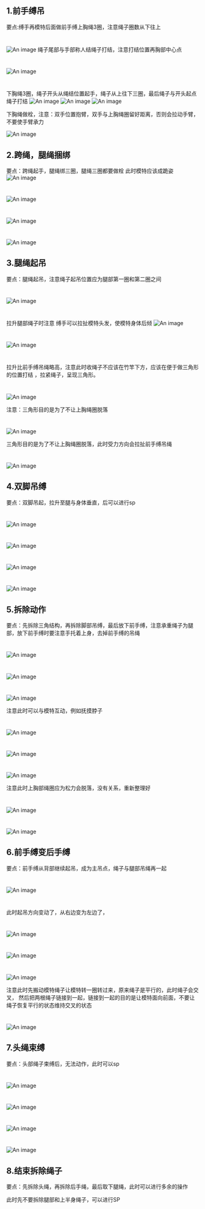 ## 1.前手缚吊
要点:缚手再模特后面做前手缚上胸绳3圈，注意绳子圈数从下往上
#
![An image](/video/GTJ-166/001.jpg)
绳子尾部与手部称人结绳子打结，注意打结位置再胸部中心点
#
![An image](/video/GTJ-166/002.jpg)
#
下胸绳3圈，绳子开头从绳结位置起手，绳子从上往下三圈，最后绳子与开头起点绳子打结
![An image](/video/GTJ-166/003.jpg)
![An image](/video/GTJ-166/004.jpg)
![An image](/video/GTJ-166/005.jpg)

 下胸绳做栓，注意：双手位置抱臂，双手与上胸绳圈留好距离，否则会拉动手臂，不要使手臂承力
 
![An image](/video/GTJ-166/1.jpg)

## 2.跨绳，腿绳捆绑
要点：跨绳起手，腿绳绑三圈，腿绳三圈都要做栓
此时模特应该成跪姿
![An image](/video/GTJ-166/006.jpg)
#
![An image](/video/GTJ-166/2.jpg)
#
![An image](/video/GTJ-166/3.jpg)
#
![An image](/video/GTJ-166/4.jpg)

## 3.腿绳起吊
要点：腿绳起吊，注意绳子起吊位置应为腿部第一圈和第二圈之间 
#
![An image](/video/GTJ-166/5.jpg)
#
拉升腿部绳子时注意 缚手可以拉扯模特头发，使模特身体后倾
![An image](/video/GTJ-166/008.jpg)
#
![An image](/video/GTJ-166/6.jpg)
#
拉升比前手缚吊绳略高，注意此时收绳子不应该在竹竿下方，应该在便于做三角形的位置打结 ，拉紧绳子，呈现三角形。
#
![An image](/video/GTJ-166/009.jpg)

注意：三角形目的是为了不让上胸绳圈脱落
#
![An image](/video/GTJ-166/7.jpg)

三角形目的是为了不让上胸绳圈脱落，此时受力方向会拉扯前手缚吊绳
#
![An image](/video/GTJ-166/8.jpg)


## 4.双脚吊缚
要点：双脚吊起，拉升至腿与身体垂直，后可以进行sp

#
![An image](/video/GTJ-166/9.jpg)
#
![An image](/video/GTJ-166/10.jpg)
#
![An image](/video/GTJ-166/11.jpg)
#
![An image](/video/GTJ-166/12.jpg)



## 5.拆除动作
要点：先拆除三角结构，再拆除脚部吊缚，最后放下前手缚，注意承重绳子为腿部，放下前手缚时要注意手托着上身，去掉前手缚的吊绳
#
![An image](/video/GTJ-166/15.jpg)
#
![An image](/video/GTJ-166/16.jpg)
#
![An image](/video/GTJ-166/17.jpg)

注意此时可以与模特互动，例如抚摸脖子
#
![An image](/video/GTJ-166/011.jpg)
#
![An image](/video/GTJ-166/18.jpg)
#
![An image](/video/GTJ-166/19.jpg)

注意此时上胸部绳圈应为松力会脱落，没有关系，重新整理好
#
![An image](/video/GTJ-166/20.jpg)
#
![An image](/video/GTJ-166/21.jpg)

## 6.前手缚变后手缚
要点：前手缚从背部继续起吊，成为主吊点，绳子与腿部吊绳再一起
#
![An image](/video/GTJ-166/22.jpg)
#
此时起吊方向变动了，从右边变为左边了，
#
![An image](/video/GTJ-166/23.jpg)
#
![An image](/video/GTJ-166/24.jpg)
#
![An image](/video/GTJ-166/25.jpg)

注意此时先搬动模特绳子让模特转一圈转过来，原来绳子是平行的，此时绳子会交叉， 然后把两根绳子链接到一起，链接到一起的目的是让模特面向前面，不要让绳子恢复平行的状态维持交叉的状态
#
![An image](/video/GTJ-166/012.jpg)

## 7.头绳束缚
要点：头部绳子束缚后，无法动作，此时可以sp
#
![An image](/video/GTJ-166/26.jpg)
#
![An image](/video/GTJ-166/27.jpg)
#
![An image](/video/GTJ-166/28.jpg)
#
![An image](/video/GTJ-166/29.jpg)


## 8.结束拆除绳子
要点：先拆除头绳，再拆除后手绳，最后取下腿绳，此时可以进行多余的操作

此时先不要拆除腿部和上半身绳子，可以进行SP
